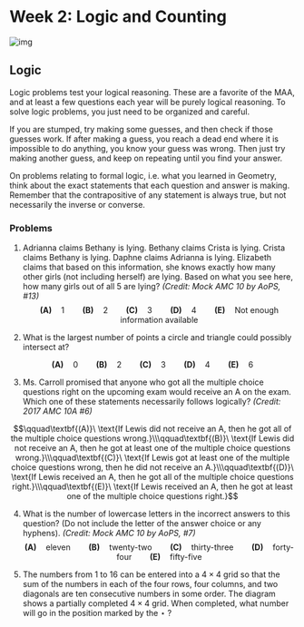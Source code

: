 # Week 2: Logic and Counting

![img](https://lh4.googleusercontent.com/NKSdyot1OfRDManfWcSGuklNH2HfOYmQJKCBvRkNyRDJXeWhqCivCIFPxXoGR8NmmENG2-jiHMNuo1Oc_nOLUPuZw_w21bkj3g1fc5FTs-rVvXFfFHemEZdV-k_tf_T1deDsELyb)



## Logic

Logic problems test your logical reasoning. These are a favorite of the MAA, and at least a few questions each year will be purely logical reasoning. To solve logic problems, you just need to be organized and careful. 

If you are stumped, try making some guesses, and then check if those guesses work. If after making a guess, you reach a dead end where it is impossible to do anything, you know your guess was wrong. Then just try making another guess, and keep on repeating until you find your answer.

On problems relating to formal logic, i.e. what you learned in Geometry, think about the exact statements that each question and answer is making. Remember that the contrapositive of any statement is always true, but not necessarily the inverse or converse.

### Problems

1. Adrianna claims Bethany is lying. Bethany claims Crista is lying. Crista claims Bethany is lying. Daphne claims Adrianna is lying. Elizabeth claims that based on this information, she knows exactly how many other girls (not including herself) are lying. Based on what you see here, how many girls out of all 5 are lying? *(Credit: Mock AMC 10 by AoPS, #13)*
   $$
   \textbf{(A)} \quad 1 \qquad
   \textbf{(B)} \quad 2 \qquad
   \textbf{(C)} \quad 3 \qquad
   \textbf{(D)} \quad 4 \qquad
   \textbf{(E)} \quad \text{Not enough information available}
   $$






2. What is the largest number of points a circle and triangle could possibly intersect at?

$$
\textbf{(A)} \quad 0 \qquad
\textbf{(B)} \quad 2 \qquad
\textbf{(C)} \quad 3 \qquad
\textbf{(D)} \quad 4 \qquad
\textbf{(E)} \quad 6
$$



3. Ms. Carroll promised that anyone who got all the multiple choice questions right on the upcoming exam would receive an A on the exam. Which one of these statements necessarily follows logically? *(Credit: 2017 AMC 10A #6)*

$$\qquad\textbf{(A)}\ \text{If Lewis did not receive an A, then he got all of the multiple choice questions wrong.}\\\qquad\textbf{(B)}\ \text{If Lewis did not receive an A, then he got at least one of the multiple choice questions wrong.}\\\qquad\textbf{(C)}\ \text{If Lewis got at least one of the multiple choice questions wrong, then he did not receive an A.}\\\qquad\textbf{(D)}\ \text{If Lewis received an A, then he got all of the multiple choice questions right.}\\\qquad\textbf{(E)}\ \text{If Lewis received an A, then he got at least one of the multiple choice questions right.}​$$



4. What is the number of lowercase letters in the incorrect answers to this question? (Do not include the letter of the answer choice or any hyphens). *(Credit: Mock AMC 10 by AoPS, #7)*
   $$
   \textbf{(A)} \quad \text{eleven} \qquad
   \textbf{(B)} \quad \text{twenty-two} \qquad
   \textbf{(C)} \quad \text{thirty-three} \qquad
   \textbf{(D)} \quad \text{forty-four} \qquad
   \textbf{(E)} \quad \text{fifty-five}
   $$



5. The numbers from $1$ to $16$ can be entered into a $4\times4$ grid so that the sum of the numbers in each of the four rows, four columns, and two diagonals are ten consecutive numbers in some order. The diagram shows a partially completed $4\times4$ grid. When completed, what number will go in the position marked by the $\star$ ?


